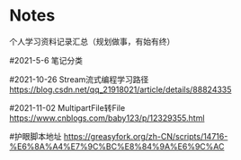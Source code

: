 # Notes
个人学习资料记录汇总（规划做事，有始有终）


#2021-5-6
笔记分类

#2021-10-26
Stream流式编程学习路径
https://blog.csdn.net/qq_21918021/article/details/88824335


#2021-11-02
MultipartFile转File
https://www.cnblogs.com/baby123/p/12329355.html

#护眼脚本地址
https://greasyfork.org/zh-CN/scripts/14716-%E6%8A%A4%E7%9C%BC%E8%84%9A%E6%9C%AC
